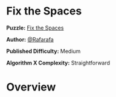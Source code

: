 # Fix the Spaces

__Puzzle:__ [Fix the Spaces](https://www.codingame.com/training/medium/fix-the-spaces)

__Author:__ [@Rafarafa](https://www.codingame.com/profile/68977779383d7e4ea558c7a5446487f40556084)

__Published Difficulty:__ Medium

__Algorithm X Complexity:__ Straightforward

# Overview

